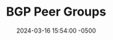 ---
title: BGP Peer Groups 
date: 2024-03-16 15:54:00 -0500
categories: [BGP]
tags: [bgp]     # TAG names should always be lowercase
---